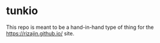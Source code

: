 # tunkio
This repo is meant to be a hand-in-hand type of thing for the https://rizajin.github.io/ site.
